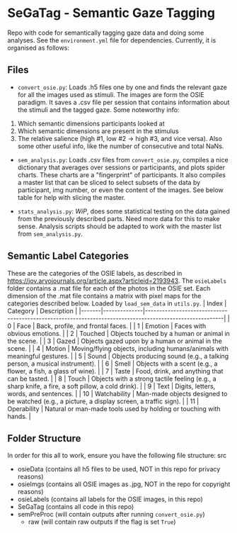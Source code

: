 # SeGaTag - Semantic Gaze Tagging
Repo with code for semantically tagging gaze data and doing some analyses. See the `environment.yml` file for dependencies.
Currently, it is organised as follows:

## Files
- `convert_osie.py`: Loads .h5 files one by one and finds the relevant gaze for all the images used as stimuli. The images are form the OSIE paradigm. It saves a .csv file per session that contains information about the stimuli and the tagged gaze. Some noteworthy info: 
1. Which semantic dimensions participants looked at
2. Which semantic dimensions are present in the stimulus
3. The relative salience (high #1, low #2 -> high #3, and vice versa).
Also some other useful info, like the number of consecutive and total NaNs.


- `sem_analysis.py`: Loads .csv files from `convert_osie.py`, compiles a nice dictionary that averages over sessions or participants, and plots spider charts. These charts are a "fingerprint" of participants. It also compiles a master list that can be sliced to select subsets of the data by participant, img number, or even the content of the images. See below table for help with slicing the master. 


- `stats_analysis.py`: *WiP*, does some statistical testing on the data gained from the previously described parts. Need more data for this to make sense. Analysis scripts should be adapted to work with the master list from `sem_analysis.py`.

## Semantic Label Categories
These are the categories of the OSIE labels, as described in https://jov.arvojournals.org/article.aspx?articleid=2193943.
The `osieLabels` folder contains a .mat file for each of the photos in the OSIE set. Each dimension of the .mat file contains a matrix with
pixel maps for the categories described below. Loaded by ``load_sem_data`` in `utils.py`.
| Index | Category     | Description                                                                                             |
|-------|--------------|---------------------------------------------------------------------------------------------------------|
| 0     | Face         | Back, profile, and frontal faces.                                                                       |
| 1     | Emotion      | Faces with obvious emotions.                                                                            |
| 2     | Touched      | Objects touched by a human or animal in the scene.                                                      |
| 3     | Gazed        | Objects gazed upon by a human or animal in the scene.                                                   |
| 4     | Motion       | Moving/flying objects, including humans/animals with meaningful gestures.                               |
| 5     | Sound        | Objects producing sound (e.g., a talking person, a musical instrument).                                 |
| 6     | Smell        | Objects with a scent (e.g., a flower, a fish, a glass of wine).                                         |
| 7     | Taste        | Food, drink, and anything that can be tasted.                                                           |
| 8     | Touch        | Objects with a strong tactile feeling (e.g., a sharp knife, a fire, a soft pillow, a cold drink).       |
| 9     | Text         | Digits, letters, words, and sentences.                                                                  |
| 10    | Watchability | Man-made objects designed to be watched (e.g., a picture, a display screen, a traffic sign).            |
| 11    | Operability  | Natural or man-made tools used by holding or touching with hands.                                       |

## Folder Structure
In order for this all to work, ensure you have the following file structure:
src
 - osieData (contains all h5 files to be used, NOT in this repo for privacy reasons)
 - osieImgs (contains all OSIE images as .jpg, NOT in the repo for copyright reasons)
 - osieLabels (contains all labels for the OSIE images, in this repo)
 - SeGaTag (contains all code in this repo)
 - semPreProc (will contain outputs after running `convert_osie.py`)
    - raw (will contain raw outputs if the flag is set `True`)
